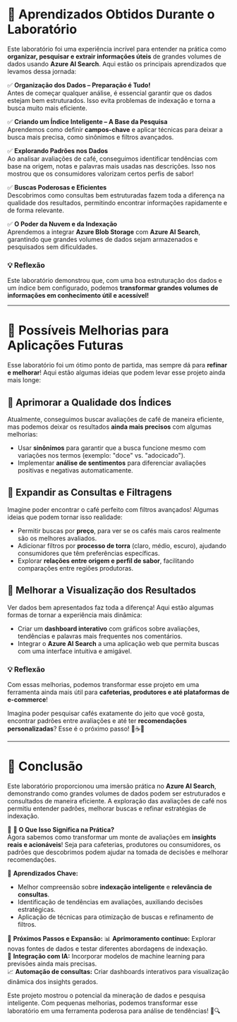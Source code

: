 # 📌 Aprendizados Obtidos Durante o Laboratório  

Este laboratório foi uma experiência incrível para entender na prática como **organizar, pesquisar e extrair informações úteis** de grandes volumes de dados usando **Azure AI Search**. Aqui estão os principais aprendizados que levamos dessa jornada:  

✅ **Organização dos Dados – Preparação é Tudo!**  
Antes de começar qualquer análise, é essencial garantir que os dados estejam bem estruturados. Isso evita problemas de indexação e torna a busca muito mais eficiente.  

✅ **Criando um Índice Inteligente – A Base da Pesquisa**  
Aprendemos como definir **campos-chave** e aplicar técnicas para deixar a busca mais precisa, como sinônimos e filtros avançados.  

✅ **Explorando Padrões nos Dados**  
Ao analisar avaliações de café, conseguimos identificar tendências com base na origem, notas e palavras mais usadas nas descrições. Isso nos mostrou que os consumidores valorizam certos perfis de sabor!  

✅ **Buscas Poderosas e Eficientes**  
Descobrimos como consultas bem estruturadas fazem toda a diferença na qualidade dos resultados, permitindo encontrar informações rapidamente e de forma relevante.  

✅ **O Poder da Nuvem e da Indexação**  
Aprendemos a integrar **Azure Blob Storage** com **Azure AI Search**, garantindo que grandes volumes de dados sejam armazenados e pesquisados sem dificuldades.  

### 💡 Reflexão  
Este laboratório demonstrou que, com uma boa estruturação dos dados e um índice bem configurado, podemos **transformar grandes volumes de informações em conhecimento útil e acessível!**  

---

# 📌 Possíveis Melhorias para Aplicações Futuras  

Esse laboratório foi um ótimo ponto de partida, mas sempre dá para **refinar e melhorar**! Aqui estão algumas ideias que podem levar esse projeto ainda mais longe:  

## 🔹 Aprimorar a Qualidade dos Índices  
Atualmente, conseguimos buscar avaliações de café de maneira eficiente, mas podemos deixar os resultados **ainda mais precisos** com algumas melhorias:  
- Usar **sinônimos** para garantir que a busca funcione mesmo com variações nos termos (exemplo: "doce" vs. "adocicado").  
- Implementar **análise de sentimentos** para diferenciar avaliações positivas e negativas automaticamente.  

## 🔹 Expandir as Consultas e Filtragens  
Imagine poder encontrar o café perfeito com filtros avançados! Algumas ideias que podem tornar isso realidade:  
- Permitir buscas por **preço**, para ver se os cafés mais caros realmente são os melhores avaliados.  
- Adicionar filtros por **processo de torra** (claro, médio, escuro), ajudando consumidores que têm preferências específicas.  
- Explorar **relações entre origem e perfil de sabor**, facilitando comparações entre regiões produtoras.  

## 🔹 Melhorar a Visualização dos Resultados  
Ver dados bem apresentados faz toda a diferença! Aqui estão algumas formas de tornar a experiência mais dinâmica:  
- Criar um **dashboard interativo** com gráficos sobre avaliações, tendências e palavras mais frequentes nos comentários.  
- Integrar o **Azure AI Search** a uma aplicação web que permita buscas com uma interface intuitiva e amigável.  

### 💡 Reflexão  
Com essas melhorias, podemos transformar esse projeto em uma ferramenta ainda mais útil para **cafeterias, produtores e até plataformas de e-commerce**!  

Imagina poder pesquisar cafés exatamente do jeito que você gosta, encontrar padrões entre avaliações e até ter **recomendações personalizadas**? Esse é o próximo passo! 🚀☕😃  
 
---

# 🚀 Conclusão  

Este laboratório proporcionou uma imersão prática no **Azure AI Search**, demonstrando como grandes volumes de dados podem ser estruturados e consultados de maneira eficiente. A exploração das avaliações de café nos permitiu entender padrões, melhorar buscas e refinar estratégias de indexação. 

🔹 **🎯 O Que Isso Significa na Prática?**  
Agora sabemos como transformar um monte de avaliações em **insights reais e acionáveis**! Seja para cafeterias, produtores ou consumidores, os padrões que descobrimos podem ajudar na tomada de decisões e melhorar recomendações.  

🔹 **Aprendizados Chave:**  
- Melhor compreensão sobre **indexação inteligente** e **relevância de consultas**.  
- Identificação de tendências em avaliações, auxiliando decisões estratégicas.  
- Aplicação de técnicas para otimização de buscas e refinamento de filtros.

🔹 **Próximos Passos e Expansão:**
📊 **Aprimoramento contínuo:** Explorar novas fontes de dados e testar diferentes abordagens de indexação.  
🤖 **Integração com IA:** Incorporar modelos de machine learning para previsões ainda mais precisas.  
📈 **Automação de consultas:** Criar dashboards interativos para visualização dinâmica dos insights gerados. 
  
Este projeto mostrou o potencial da mineração de dados e pesquisa inteligente. Com pequenas melhorias, podemos transformar esse laboratório em uma ferramenta poderosa para análise de tendências! 🚀🔍

